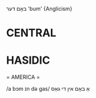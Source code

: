 באָם
דער
'bum'
{Anglicism}

CENTRAL
========

HASIDIC
=======
= AMERICA = 

/a bɔm ɪn də gas/ אַ באָם אין די גאַס